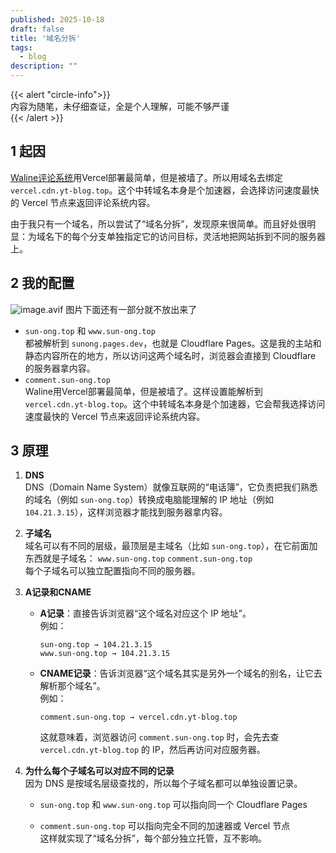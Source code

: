 ```yaml
---
published: 2025-10-18
draft: false
title: '域名分拆'
tags:
  - blog
description: ""
---
```

{{< alert "circle-info">}}  
内容为随笔，未仔细查证，全是个人理解，可能不够严谨  
{{< /alert >}}
## 1 起因
[Waline评论系统](https://github.com/walinejs/waline)用Vercel部署最简单，但是被墙了。所以用域名去绑定`vercel.cdn.yt-blog.top`。这个中转域名本身是个加速器，会选择访问速度最快的 Vercel 节点来返回评论系统内容。

由于我只有一个域名，所以尝试了“域名分拆”，发现原来很简单。而且好处很明显：为域名下的每个分支单独指定它的访问目标，灵活地把网站拆到不同的服务器上。

## 2 我的配置
![image.avif](https://cdn.jsdelivr.net/gh/Sunrongguo2008/picture/obsidian/20251018214610494.avif)
图片下面还有一部分就不放出来了

- `sun-ong.top` 和 `www.sun-ong.top`   
    都被解析到 `sunong.pages.dev`，也就是 Cloudflare Pages。这是我的主站和静态内容所在的地方，所以访问这两个域名时，浏览器会直接到 Cloudflare 的服务器拿内容。
- `comment.sun-ong.top`  
    Waline用Vercel部署最简单，但是被墙了。这样设置能解析到 `vercel.cdn.yt-blog.top`。这个中转域名本身是个加速器，它会帮我选择访问速度最快的 Vercel 节点来返回评论系统内容。

## 3 原理

1. **DNS**  
    DNS（Domain Name System）就像互联网的“电话簿”，它负责把我们熟悉的域名（例如 `sun-ong.top`）转换成电脑能理解的 IP 地址（例如 `104.21.3.15`），这样浏览器才能找到服务器拿内容。
    
2. **子域名**  
    域名可以有不同的层级，最顶层是主域名（比如 `sun-ong.top`），在它前面加东西就是子域名：
		`www.sun-ong.top` `comment.sun-ong.top`  
	    每个子域名可以独立配置指向不同的服务器。
        
1. **A记录和CNAME**
    
    - **A记录**：直接告诉浏览器“这个域名对应这个 IP 地址”。  
        例如：
        
        ```
        sun-ong.top → 104.21.3.15
        www.sun-ong.top → 104.21.3.15
        ```
        
    - **CNAME记录**：告诉浏览器“这个域名其实是另外一个域名的别名，让它去解析那个域名”。  
        例如：
        
        ```
        comment.sun-ong.top → vercel.cdn.yt-blog.top
        ```
        
        这就意味着，浏览器访问 `comment.sun-ong.top` 时，会先去查 `vercel.cdn.yt-blog.top` 的 IP，然后再访问对应服务器。
        
2. **为什么每个子域名可以对应不同的记录**  
    因为 DNS 是按域名层级查找的，所以每个子域名都可以单独设置记录。
    
    - `sun-ong.top` 和 `www.sun-ong.top` 可以指向同一个 Cloudflare Pages
        
    - `comment.sun-ong.top` 可以指向完全不同的加速器或 Vercel 节点  
        这样就实现了“域名分拆”，每个部分独立托管，互不影响。
        


